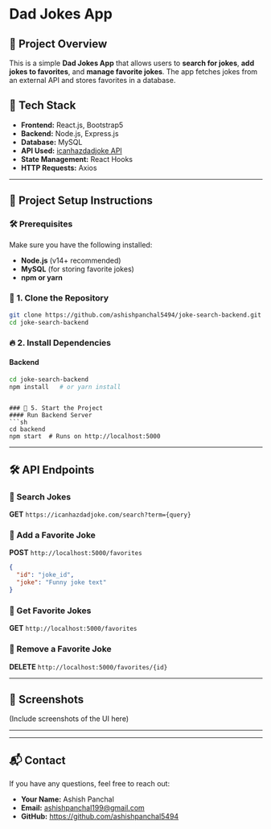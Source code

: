 # Dad Jokes App

## 📌 Project Overview

This is a simple **Dad Jokes App** that allows users to **search for jokes**, **add jokes to favorites**, and **manage favorite jokes**. The app fetches jokes from an external API and stores favorites in a database.

## 🚀 Tech Stack

- **Frontend:** React.js, Bootstrap5
- **Backend:** Node.js, Express.js
- **Database:** MySQL
- **API Used:** [icanhazdadjoke API](https://icanhazdadjoke.com/)
- **State Management:** React Hooks
- **HTTP Requests:** Axios

---

## 📂 Project Setup Instructions

### 🛠 Prerequisites

Make sure you have the following installed:

- **Node.js** (v14+ recommended)
- **MySQL** (for storing favorite jokes)
- **npm or yarn**

### 🔧 1. Clone the Repository

```sh
git clone https://github.com/ashishpanchal5494/joke-search-backend.git
cd joke-search-backend
```

### 🔥 2. Install Dependencies

#### Backend

```sh
cd joke-search-backend
npm install   # or yarn install
```

````

### 🚀 5. Start the Project
#### Run Backend Server
```sh
cd backend
npm start  # Runs on http://localhost:5000
````

---

## 🛠 API Endpoints

### 🔹 Search Jokes

**GET** `https://icanhazdadjoke.com/search?term={query}`

### 🔹 Add a Favorite Joke

**POST** `http://localhost:5000/favorites`

```json
{
  "id": "joke_id",
  "joke": "Funny joke text"
}
```

### 🔹 Get Favorite Jokes

**GET** `http://localhost:5000/favorites`

### 🔹 Remove a Favorite Joke

**DELETE** `http://localhost:5000/favorites/{id}`

---

## 📸 Screenshots

(Include screenshots of the UI here)

---

---

## 📬 Contact

If you have any questions, feel free to reach out:

- **Your Name:** Ashish Panchal
- **Email:** ashishpanchal199@gmail.com
- **GitHub:** https://github.com/ashishpanchal5494
